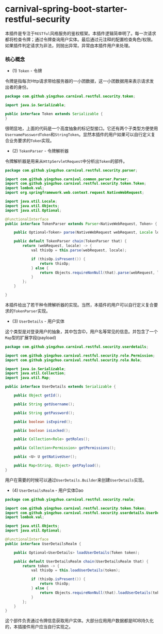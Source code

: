 # carnival-spring-boot-starter-restful-security

本插件是专注于`RESTful`风格服务的鉴权框架。本插件逻辑简单明了。每一次请求都将检查令牌；通过令牌查询用户实体。最后通过元注释的配置检查角色/权限。如果插件判定请求为非法，则抛出异常。异常由本插件用户来处理。

### 核心概念

* (1) `Token` - 令牌

令牌是指每次Http请求带给服务器的一小团数据，这一小团数据用来表示请求发出者的身份。

```java
package com.github.yingzhuo.carnival.restful.security.token;

import java.io.Serializable;

public interface Token extends Serializable {
}
```

很明显地，上面的代码是一个高度抽象的标记型接口。它还有两个子类型方便使用`UsernamePasswordToken`和`StringToken`。显然本插件的用户如果可以自行定义复合业务要求的`Token`实现。

* (2) `TokenParser` - 令牌解析器

令牌解析器是用来从`HttpServletRequest`中分析出`Token`的部件。

```java
package com.github.yingzhuo.carnival.restful.security.parser;

import com.github.yingzhuo.carnival.common.parser.Parser;
import com.github.yingzhuo.carnival.restful.security.token.Token;
import lombok.val;
import org.springframework.web.context.request.NativeWebRequest;

import java.util.Locale;
import java.util.Objects;
import java.util.Optional;

@FunctionalInterface
public interface TokenParser extends Parser<NativeWebRequest, Token> {

    public Optional<Token> parse(NativeWebRequest webRequest, Locale locale);

    public default TokenParser chain(TokenParser that) {
        return (webRequest, locale) -> {
            val thisOp = this.parse(webRequest, locale);

            if (thisOp.isPresent()) {
                return thisOp;
            } else {
                return Objects.requireNonNull(that).parse(webRequest, locale);
            }
        };
    }

}
```

本插件给出了若干种令牌解析器的实现。当然，本插件的用户可以自行定义复合要求的`TokenParser`实现。

* (3) `UserDetails` - 用户实体

这个类型是对登录用户的抽象，其中包含ID，用户名等常见的信息。并包含了一个`Map`型的扩展字段(payload)

```java
package com.github.yingzhuo.carnival.restful.security.userdetails;

import com.github.yingzhuo.carnival.restful.security.role.Permission;
import com.github.yingzhuo.carnival.restful.security.role.Role;

import java.io.Serializable;
import java.util.Collection;
import java.util.Map;

public interface UserDetails extends Serializable {

    public Object getId();

    public String getUsername();

    public String getPassword();

    public boolean isExpired();

    public boolean isLocked();

    public Collection<Role> getRoles();

    public Collection<Permission> getPermissions();

    public <U> U getNativeUser();

    public Map<String, Object> getPayload();
}
```

用户在需要的时候可以通过`UserDetails.Builder`来创建`UserDetails`实现。

* (4) `UserDetailsRealm` - 用户实体Dao

```java
package com.github.yingzhuo.carnival.restful.security.realm;

import com.github.yingzhuo.carnival.restful.security.token.Token;
import com.github.yingzhuo.carnival.restful.security.userdetails.UserDetails;
import lombok.val;

import java.util.Objects;
import java.util.Optional;

@FunctionalInterface
public interface UserDetailsRealm {

    public Optional<UserDetails> loadUserDetails(Token token);

    public default UserDetailsRealm chain(UserDetailsRealm that) {
        return token -> {
            val thisOp = this.loadUserDetails(token);

            if (thisOp.isPresent()) {
                return thisOp;
            } else {
                return Objects.requireNonNull(that).loadUserDetails(token);
            }
        };
    }
}
```

这个部件负责通过令牌信息获取用户实体。大部分应用用户数据都是RDB持久化的，本插接件用户应当自行实现之。

